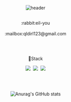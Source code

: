 <div align="center">
  
  ![header](https://capsule-render.vercel.app/api?type=Waving&color=d9ead3&text=HELLO)
  
  <br/>
  :rabbit:eil-you
<br/><br/>
  :mailbox:qldirl123@gmail.com
  

  <br/><br/>
  
  :bear:Stack
  
  <img src="https://img.shields.io/badge/java-blue?style=flat"/>&nbsp;
  <img src="https://img.shields.io/badge/Spring Boot-white?style=flat&logo=Spring Boot&logoColor=6DB33F"/>&nbsp;
  <img src="https://img.shields.io/badge/MySQL-73C3D5?style=flat&logo=MySQL&logoColor=4479A1"/>
  
  <br/><br/>
  
  
  
  ![Anurag's GitHub stats](https://github-readme-stats.vercel.app/api?username=eil-you&show_icons=true&theme=radical)

</div>



<!---
eil-you/eil-you is a ✨ special ✨ repository because its `README.md` (this file) appears on your GitHub profile.
You can click the Preview link to take a look at your changes.
--->



